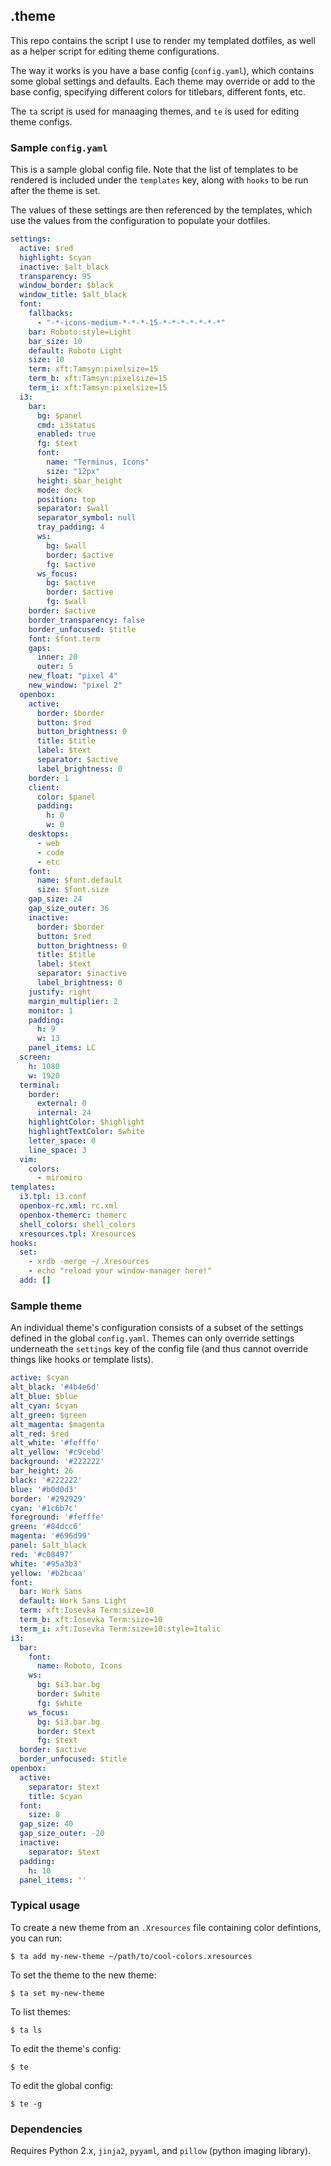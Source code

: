 ## .theme

This repo contains the script I use to render my templated dotfiles, as well as
a helper script for editing theme configurations.

The way it works is you have a base config (`config.yaml`), which contains some
global settings and defaults. Each theme may override or add to the base
config, specifying different colors for titlebars, different fonts, etc.

The `ta` script is used for manaaging themes, and `te` is used for editing
theme configs.

### Sample `config.yaml`

This is a sample global config file. Note that the list of templates to be
rendered is included under the `templates` key, along with `hooks` to be run
after the theme is set.

The values of these settings are then referenced by the templates, which use
the values from the configuration to populate your dotfiles.

```yaml
settings:
  active: $red
  highlight: $cyan
  inactive: $alt_black
  transparency: 95
  window_border: $black
  window_title: $alt_black
  font:
    fallbacks:
      - "-*-icons-medium-*-*-*-15-*-*-*-*-*-*-*"
    bar: Roboto:style=Light
    bar_size: 10
    default: Roboto Light
    size: 10
    term: xft:Tamsyn:pixelsize=15
    term_b: xft:Tamsyn:pixelsize=15
    term_i: xft:Tamsyn:pixelsize=15
  i3:
    bar:
      bg: $panel
      cmd: i3status
      enabled: true
      fg: $text
      font:
        name: "Terminus, Icons"
        size: "12px"
      height: $bar_height
      mode: dock
      position: top
      separator: $wall
      separator_symbol: null
      tray_padding: 4
      ws:
        bg: $wall
        border: $active
        fg: $active
      ws_focus:
        bg: $active
        border: $active
        fg: $wall
    border: $active
    border_transparency: false
    border_unfocused: $title
    font: $font.term
    gaps:
      inner: 20
      outer: 5
    new_float: "pixel 4"
    new_window: "pixel 2"
  openbox:
    active:
      border: $border
      button: $red
      button_brightness: 0
      title: $title
      label: $text
      separator: $active
      label_brightness: 0
    border: 1
    client:
      color: $panel
      padding:
        h: 0
        w: 0
    desktops:
      - web
      - code
      - etc
    font:
      name: $font.default
      size: $font.size
    gap_size: 24
    gap_size_outer: 36
    inactive:
      border: $border
      button: $red
      button_brightness: 0
      title: $title
      label: $text
      separator: $inactive
      label_brightness: 0
    justify: right
    margin_multiplier: 2
    monitor: 1
    padding:
      h: 9
      w: 13
    panel_items: LC
  screen:
    h: 1080
    w: 1920
  terminal:
    border:
      external: 0
      internal: 24
    highlightColor: $highlight
    highlightTextColor: $white
    letter_space: 0
    line_space: 3
  vim:
    colors:
      - miromiro
templates:
  i3.tpl: i3.conf
  openbox-rc.xml: rc.xml
  openbox-themerc: themerc
  shell_colors: shell_colors
  xresources.tpl: Xresources
hooks:
  set:
    - xrdb -merge ~/.Xresources
    - echo "reload your window-manager here!"
  add: []
```

### Sample theme

An individual theme's configuration consists of a subset of the settings
defined in the global `config.yaml`. Themes can only override settings
underneath the `settings` key of the config file (and thus cannot override
things like hooks or template lists).

```yaml
active: $cyan
alt_black: '#4b4e6d'
alt_blue: $blue
alt_cyan: $cyan
alt_green: $green
alt_magenta: $magenta
alt_red: $red
alt_white: '#fefffe'
alt_yellow: '#c9cebd'
background: '#222222'
bar_height: 26
black: '#222222'
blue: '#b0d0d3'
border: '#292929'
cyan: '#1c6b7c'
foreground: '#fefffe'
green: '#84dcc6'
magenta: '#696d99'
panel: $alt_black
red: '#c08497'
white: '#95a3b3'
yellow: '#b2bcaa'
font:
  bar: Work Sans
  default: Work Sans Light
  term: xft:Iosevka Term:size=10
  term_b: xft:Iosevka Term:size=10
  term_i: xft:Iosevka Term:size=10:style=Italic
i3:
  bar:
    font:
      name: Roboto, Icons
    ws:
      bg: $i3.bar.bg
      border: $white
      fg: $white
    ws_focus:
      bg: $i3.bar.bg
      border: $text
      fg: $text
  border: $active
  border_unfocused: $title
openbox:
  active:
    separator: $text
    title: $cyan
  font:
    size: 8
  gap_size: 40
  gap_size_outer: -20
  inactive:
    separator: $text
  padding:
    h: 10
  panel_items: ''
```

### Typical usage

To create a new theme from an `.Xresources` file containing color defintions,
you can run:

```
$ ta add my-new-theme ~/path/to/cool-colors.xresources
```

To set the theme to the new theme:

```
$ ta set my-new-theme
```

To list themes:

```
$ ta ls
```

To edit the theme's config:

```
$ te
```

To edit the global config:

```
$ te -g
```

### Dependencies

Requires Python 2.x, `jinja2`, `pyyaml`, and `pillow` (python imaging library).

